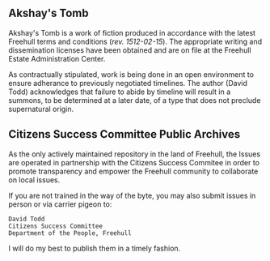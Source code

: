 ## Akshay's Tomb

Akshay's Tomb is a work of fiction produced in accordance with the latest Freehull terms and conditions (_rev. 1512-02-15_). The appropriate writing and dissemination licenses have been obtained and are on file at the Freehull Estate Administration Center.

As contractually stipulated, work is being done in an open environment to ensure adherance to previously negotiated timelines. The author (David Todd) acknowledges that failure to abide by timeline will result in a summons, to be determined at a later date, of a type that does not preclude supernatural origin.

## Citizens Success Committee Public Archives

As the only actively maintained repository in the land of Freehull, the Issues are operated in partnership with the Citizens Success Commitee in order to promote transparency and empower the Freehull community to collaborate on local issues.

If you are not trained in the way of the byte, you may also submit issues in person or via carrier pigeon to:

```
David Todd
Citizens Success Committee
Department of the People, Freehull
```

I will do my best to publish them in a timely fashion.
